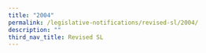 ```yaml
---
title: "2004"
permalink: /legislative-notifications/revised-sl/2004/
description: ""
third_nav_title: Revised SL
---
```

